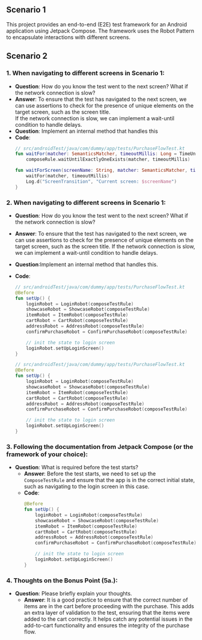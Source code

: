 ## Scenario 1
This project provides an end-to-end (E2E) test framework for an Android application using Jetpack Compose. The framework uses the Robot Pattern to encapsulate interactions with different screens.

## Scenario 2
### 1. When navigating to different screens in Scenario 1:
- **Question**: How do you know the test went to the next screen? What if the network connection is slow?
- **Answer**:
    To ensure that the test has navigated to the next screen, we can use assertions to check for the presence of unique elements on the target screen, such as the screen title.  
    If the network connection is slow, we can implement a wait-until condition to handle delays.
- **Question**: Implement an internal method that handles this
- **Code**:
    ```kotlin
    // src/androidTest/java/com/dummy/app/tests/PurchaseFlowTest.kt
    fun waitFor(matcher: SemanticsMatcher, timeoutMillis: Long = TimeUnit.SECONDS.toMillis(10)) =
        composeRule.waitUntilExactlyOneExists(matcher, timeoutMillis)

    fun waitForScreen(screenName: String, matcher: SemanticsMatcher, timeoutMillis: Long = TimeUnit.SECONDS.toMillis(10)) {
        waitFor(matcher, timeoutMillis)
        Log.d("ScreenTransition", "Current screen: $screenName")
    }
    ```

### 2. When navigating to different screens in Scenario 1:
- **Question**: How do you know the test went to the next screen? What if the network connection is slow?
- **Answer**:
    To ensure that the test has navigated to the next screen, we can use assertions to check for the presence of unique elements on the target screen, such as the screen title. If the network connection is slow, we can implement a wait-until condition to handle delays.

- **Question**:Implement an internal method that handles this.

- **Code**:
    ```kotlin
    // src/androidTest/java/com/dummy/app/tests/PurchaseFlowTest.kt
    @Before
    fun setUp() {
        loginRobot = LoginRobot(composeTestRule)
        showcaseRobot = ShowcaseRobot(composeTestRule)
        itemRobot = ItemRobot(composeTestRule)
        cartRobot = CartRobot(composeTestRule)
        addressRobot = AddressRobot(composeTestRule)
        confirmPurchaseRobot = ConfirmPurchaseRobot(composeTestRule)

        // init the state to login screen
        loginRobot.setUpLoginScreen()
    }
    ```
    ```kotlin
    // src/androidTest/java/com/dummy/app/tests/PurchaseFlowTest.kt
    @Before
    fun setUp() {
        loginRobot = LoginRobot(composeTestRule)
        showcaseRobot = ShowcaseRobot(composeTestRule)
        itemRobot = ItemRobot(composeTestRule)
        cartRobot = CartRobot(composeTestRule)
        addressRobot = AddressRobot(composeTestRule)
        confirmPurchaseRobot = ConfirmPurchaseRobot(composeTestRule)

        // init the state to login screen
        loginRobot.setUpLoginScreen()
    }
    ```

### 3. Following the documentation from Jetpack Compose (or the framework of your choice):
- **Question**: What is required before the test starts?
    - **Answer**: Before the test starts, we need to set up the `ComposeTestRule` and ensure that the app is in the correct initial state, such as navigating to the login screen in this case.
    - **Code**:
        ```kotlin
        @Before
        fun setUp() {
            loginRobot = LoginRobot(composeTestRule)
            showcaseRobot = ShowcaseRobot(composeTestRule)
            itemRobot = ItemRobot(composeTestRule)
            cartRobot = CartRobot(composeTestRule)
            addressRobot = AddressRobot(composeTestRule)
            confirmPurchaseRobot = ConfirmPurchaseRobot(composeTestRule)

            // init the state to login screen
            loginRobot.setUpLoginScreen()
        }    
        ```

### 4. Thoughts on the Bonus Point (5a.):
- **Question**: Please briefly explain your thoughts.
    - **Answer**: It is a good practice to ensure that the correct number of items are in the cart before proceeding with the purchase. This adds an extra layer of validation to the test, ensuring that the items were added to the cart correctly. It helps catch any potential issues in the add-to-cart functionality and ensures the integrity of the purchase flow.
